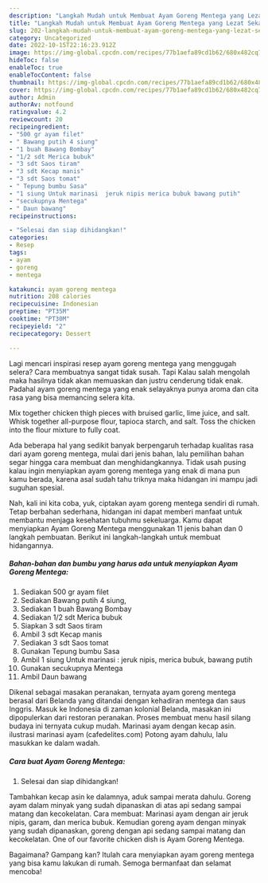 ```yaml
---
description: "Langkah Mudah untuk Membuat Ayam Goreng Mentega yang Lezat Sekali"
title: "Langkah Mudah untuk Membuat Ayam Goreng Mentega yang Lezat Sekali"
slug: 202-langkah-mudah-untuk-membuat-ayam-goreng-mentega-yang-lezat-sekali
category: Uncategorized
date: 2022-10-15T22:16:23.912Z
image: https://img-global.cpcdn.com/recipes/77b1aefa89cd1b62/680x482cq70/ayam-goreng-mentega-foto-resep-utama.jpg
hideToc: false
enableToc: true
enableTocContent: false
thumbnail: https://img-global.cpcdn.com/recipes/77b1aefa89cd1b62/680x482cq70/ayam-goreng-mentega-foto-resep-utama.jpg
cover: https://img-global.cpcdn.com/recipes/77b1aefa89cd1b62/680x482cq70/ayam-goreng-mentega-foto-resep-utama.jpg
author: Admin
authorAv: notfound
ratingvalue: 4.2
reviewcount: 20
recipeingredient:
- "500 gr ayam filet"
- " Bawang putih 4 siung"
- "1 buah Bawang Bombay"
- "1/2 sdt Merica bubuk"
- "3 sdt Saos tiram"
- "3 sdt Kecap manis"
- "3 sdt Saos tomat"
- " Tepung bumbu Sasa"
- "1 siung Untuk marinasi  jeruk nipis merica bubuk bawang putih"
- "secukupnya Mentega"
- " Daun bawang"
recipeinstructions:

- "Selesai dan siap dihidangkan!"
categories:
- Resep
tags:
- ayam
- goreng
- mentega

katakunci: ayam goreng mentega 
nutrition: 208 calories
recipecuisine: Indonesian
preptime: "PT35M"
cooktime: "PT30M"
recipeyield: "2"
recipecategory: Dessert

---
```



Lagi mencari inspirasi resep ayam goreng mentega yang menggugah selera? Cara membuatnya sangat tidak susah. Tapi Kalau salah mengolah maka hasilnya tidak akan memuaskan dan justru cenderung tidak enak. Padahal ayam goreng mentega yang enak selayaknya punya aroma dan cita rasa yang bisa memancing selera kita.


Mix together chicken thigh pieces with bruised garlic, lime juice, and salt. Whisk together all-purpose flour, tapioca starch, and salt. Toss the chicken into the flour mixture to fully coat.

Ada beberapa hal yang sedikit banyak berpengaruh terhadap kualitas rasa dari ayam goreng mentega, mulai dari jenis bahan, lalu pemilihan bahan segar hingga cara membuat dan menghidangkannya. Tidak usah pusing kalau ingin menyiapkan ayam goreng mentega yang enak di mana pun kamu berada, karena asal sudah tahu triknya maka hidangan ini mampu jadi suguhan spesial.


Nah, kali ini kita coba, yuk, ciptakan ayam goreng mentega sendiri di rumah. Tetap berbahan sederhana, hidangan ini dapat memberi manfaat untuk membantu menjaga kesehatan tubuhmu sekeluarga. Kamu dapat menyiapkan Ayam Goreng Mentega menggunakan 11 jenis bahan dan 0 langkah pembuatan. Berikut ini langkah-langkah untuk membuat hidangannya.

<!--inarticleads1-->

##### Bahan-bahan dan bumbu yang harus ada untuk menyiapkan Ayam Goreng Mentega:

1. Sediakan 500 gr ayam filet
1. Sediakan  Bawang putih 4 siung,
1. Sediakan 1 buah Bawang Bombay
1. Sediakan 1/2 sdt Merica bubuk
1. Siapkan 3 sdt Saos tiram
1. Ambil 3 sdt Kecap manis
1. Sediakan 3 sdt Saos tomat
1. Gunakan  Tepung bumbu Sasa
1. Ambil 1 siung Untuk marinasi : jeruk nipis, merica bubuk, bawang putih
1. Gunakan secukupnya Mentega
1. Ambil  Daun bawang


Dikenal sebagai masakan peranakan, ternyata ayam goreng mentega berasal dari Belanda yang ditandai dengan kehadiran mentega dan saus Inggris. Masuk ke Indonesia di zaman kolonial Belanda, masakan ini dipopulerkan dari restoran peranakan. Proses membuat menu hasil silang budaya ini ternyata cukup mudah. Marinasi ayam dengan kecap asin. ilustrasi marinasi ayam (cafedelites.com) Potong ayam dahulu, lalu masukkan ke dalam wadah. 

<!--inarticleads2-->

##### Cara buat Ayam Goreng Mentega:


1. Selesai dan siap dihidangkan!

Tambahkan kecap asin ke dalamnya, aduk sampai merata dahulu. Goreng ayam dalam minyak yang sudah dipanaskan di atas api sedang sampai matang dan kecokelatan. Cara membuat: Marinasi ayam dengan air jeruk nipis, garam, dan merica bubuk. Kemudian goreng ayam dengan minyak yang sudah dipanaskan, goreng dengan api sedang sampai matang dan kecokelatan. One of our favorite chicken dish is Ayam Goreng Mentega. 

Bagaimana? Gampang kan? Itulah cara menyiapkan ayam goreng mentega yang bisa kamu lakukan di rumah. Semoga bermanfaat dan selamat mencoba!
